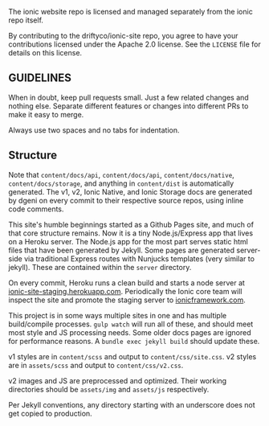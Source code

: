 The ionic website repo is licensed and managed separately from the ionic repo itself.

By contributing to the driftyco/ionic-site repo, you agree to have your contributions licensed under the Apache 2.0 license. See the `LICENSE` file for details on this license.

## GUIDELINES

When in doubt, keep pull requests small. Just a few related changes and nothing else. Separate different features or changes into different PRs to make it easy to merge.

Always use two spaces and no tabs for indentation.

## Structure

Note that `content/docs/api`, `content/docs/api`, `content/docs/native`, `content/docs/storage`, and anything in `content/dist` is automatically generated. The v1, v2, Ionic Native, and Ionic Storage docs are generated by dgeni on every commit to their respective source repos, using inline code comments.

This site's humble beginnings started as a Github Pages site, and much of that core structure remains. Now it is a tiny Node.js/Express app that lives on a Heroku server. The Node.js app for the most part serves static html files that have been generated by Jekyll. Some pages are generated server-side via traditional Express routes with Nunjucks templates (very similar to jekyll). These are contained within the `server` directory.

On every commit, Heroku runs a clean build and starts a node server at [ionic-site-staging.herokuapp.com](https://ionic-site-staging.herokuapp.com). Periodically the Ionic core team will inspect the site and promote the staging server to [ionicframework.com](https://ionicframework.com).

This project is in some ways multiple sites in one and has multiple build/compile processes. `gulp watch` will run all of these, and should meet most style and JS processing needs. Some older docs pages are ignored for performance reasons. A `bundle exec jekyll build` should update these.

v1 styles are in `content/scss` and output to `content/css/site.css`. v2 styles are in `assets/scss` and output to `content/css/v2.css`.

v2 images and JS are preprocessed and optimized. Their working directories should be `assets/img` and `assets/js` respectively.

Per Jekyll conventions, any directory starting with an underscore does not get copied to production.
